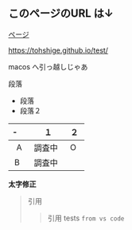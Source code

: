## このページのURL は↓
[ページ](https://tohshige.github.io/test/)

https://tohshige.github.io/test/
<!-- TOC -->

macos へ引っ越しじゃあ


<!-- /TOC -->

段落
- 段落
- 段落２  

| -     | １  | ２  |
|:-------:|:-----:|:-----:|
| A | 調査中   | O   |
| B    |  調査中   |     |


**太字修正**  

> 引用
>> 引用
tests
`from vs code`
